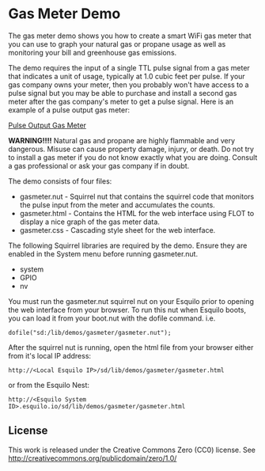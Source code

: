 Gas Meter Demo
==============
The gas meter demo shows you how to create a smart WiFi gas meter that you
can use to graph your natural gas or propane usage as well as monitoring
your bill and greenhouse gas emissions.

The demo requires the input of a single TTL pulse signal from a gas meter
that indicates a unit of usage, typically at 1.0 cubic feet per pulse.  If
your gas company owns your meter, then you probably won't have access to a
pulse signal but you may be able to purchase and install a second gas meter
after the gas company's meter to get a pulse signal.  Here is an example of
a pulse output gas meter:

[Pulse Output Gas Meter](http://www.amazon.com/Pulse-Output-Gas-Meter/dp/B00998ULE4)

**WARNING!!!!**
Natural gas and propane are highly flammable and very dangerous.  Misuse can
cause property damage, injury, or death.  Do not try to install a gas meter
if you do not know exactly what you are doing.  Consult a gas professional
or ask your gas company if in doubt.

The demo consists of four files:

  * gasmeter.nut - Squirrel nut that contains the squirrel code that monitors
    the pulse input from the meter and accumulates the counts.
  * gasmeter.html - Contains the HTML for the web interface using FLOT to
    display a nice graph of the gas meter data.
  * gasmeter.css - Cascading style sheet for the web interface.

The following Squirrel libraries are required by the demo. Ensure they are
enabled in the System menu before running gasmeter.nut.

  * system
  * GPIO
  * nv

You must run the gasmeter.nut squirrel nut on your Esquilo prior to opening
the web interface from your browser.  To run this nut when Esquilo boots,
you can load it from your boot.nut with the dofile command.  i.e.

    dofile("sd:/lib/demos/gasmeter/gasmeter.nut");

After the squirrel nut is running, open the html file from your browser either
from it's local IP address:

    http://<Local Esquilo IP>/sd/lib/demos/gasmeter/gasmeter.html

or from the Esquilo Nest:

    http://<Esquilo System ID>.esquilo.io/sd/lib/demos/gasmeter/gasmeter.html

License
-------
This work is released under the Creative Commons Zero (CC0) license.
See http://creativecommons.org/publicdomain/zero/1.0/

